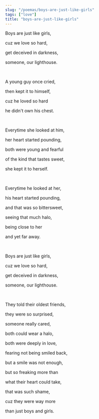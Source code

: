 ```yaml
---
slug: "/poemas/boys-are-just-like-girls"
tags: ["love"]
title: "boys-are-just-like-girls"
---
```

Boys are just like girls,

cuz we love so hard,

get deceived in darkness,

someone, our lighthouse.

&nbsp;

A young guy once cried,

then kept it to himself,

cuz he loved so hard

he didn't own his chest.

&nbsp;

Everytime she looked at him,

her heart started pounding,

both were young and fearful

of the kind that tastes sweet,

she kept it to herself.

&nbsp;

Everytime he looked at her,

his heart started pounding,

and that was so bittersweet,

seeing that much halo,

being close to her

and yet far away.

&nbsp;

Boys are just like girls,

cuz we love so hard,

get deceived in darkness,

someone, our lighthouse.

&nbsp;

They told their oldest friends,

they were so surprised,

someone really cared,

both could wear a halo,

both were deeply in love,

fearing not being smiled back,

but a smile was not enough,

but so freaking more than

what their heart could take,

that was such shame,

cuz they were way more

than just boys and girls.